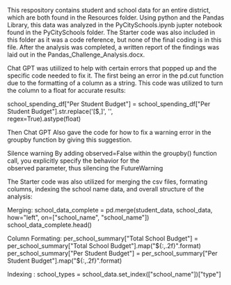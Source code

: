 This respository contains student and school data for an entire district, which are both found in the Resources folder. Using python and the Pandas Library, this data was analyzed in the PyCitySchools.ipynb jupter notebook found in the PyCitySchools folder. The Starter code was also included in this folder as it was a code reference, but none of the final coding is in this file. After the analysis was completed, a written report of the findings was laid out in the Pandas_Challenge_Analysis.docx. 


Chat GPT was utiilized to help with certain errors that popped up and the specific code needed to fix it. The first being an error in the pd.cut function due to the formatting of a column as a string. This code was utilized to turn the column to a float for accurate results:

  school_spending_df["Per Student Budget"] = school_spending_df["Per Student Budget"].str.replace('[\$,]', '',  
  regex=True).astype(float)


Then Chat GPT Also gave the code for how to fix a warning error in the groupby function by giving this suggestion.

  Silence warning By adding observed=False within the groupby() function call, you explicitly specify the behavior for the   
  observed parameter, thus silencing the FutureWarning


The Starter code was also utilized for merging the csv files, formating columns, indexing the school name data, and overall structure of the analysis:

  Merging: 
    school_data_complete = pd.merge(student_data, school_data, how="left", on=["school_name", "school_name"])
    school_data_complete.head()

  Column Formating: 
    per_school_summary["Total School Budget"] = per_school_summary["Total School   Budget"].map("${:,.2f}".format)
    per_school_summary["Per Student Budget"] = per_school_summary["Per Student Budget"].map("${:,.2f}".format)

  Indexing :
      school_types = school_data.set_index(["school_name"])["type"]
